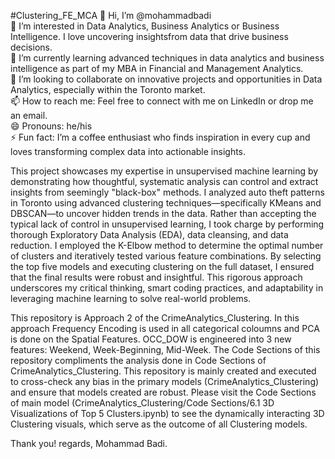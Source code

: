 #Clustering_FE_MCA
👋 Hi, I’m @mohammadbadi  
👀 I’m interested in Data Analytics, Business Analytics or Business Intelligence. I love uncovering insightsfrom data that drive business decisions.  
🌱 I’m currently learning advanced techniques in data analytics and business intelligence as part of my MBA in Financial and Management Analytics.  
💞️ I’m looking to collaborate on innovative projects and opportunities in Data Analytics, especially within the Toronto market.  
📫 How to reach me: Feel free to connect with me on LinkedIn or drop me an email.  
😄 Pronouns: he/his  
⚡ Fun fact: I’m a coffee enthusiast who finds inspiration in every cup and loves transforming complex data into actionable insights.

This project showcases my expertise in unsupervised machine learning by demonstrating how thoughtful, systematic analysis can control and extract insights from seemingly "black-box" methods. I analyzed auto theft patterns in Toronto using advanced clustering techniques—specifically KMeans and DBSCAN—to uncover hidden trends in the data. Rather than accepting the typical lack of control in unsupervised learning, I took charge by performing thorough Exploratory Data Analysis (EDA), data cleansing, and data reduction. I employed the K-Elbow method to determine the optimal number of clusters and iteratively tested various feature combinations. By selecting the top five models and executing clustering on the full dataset, I ensured that the final results were robust and insightful. This rigorous approach underscores my critical thinking, smart coding practices, and adaptability in leveraging machine learning to solve real-world problems.

This repository is Approach 2 of the CrimeAnalytics_Clustering. In this approach Frequency Encoding is used in all categorical coloumns and PCA is done on the Spatial Features. OCC_DOW is engineered into 3 new features: Weekend, Week-Beginning, Mid-Week. The Code Sections of this repository compliments the analysis done in Code Sections of CrimeAnalytics_Clustering. This repository is mainly created and executed to cross-check any bias in the primary models (CrimeAnalytics_Clustering) and ensure that models created are robust. Please visit the Code Sections of main model (CrimeAnalytics_Clustering/Code Sections/6.1 3D Visualizations of Top 5 Clusters.ipynb) to see the dynamically interacting 3D Clustering visuals, which serve as the outcome of all Clustering models.

Thank you!
regards, Mohammad Badi.

